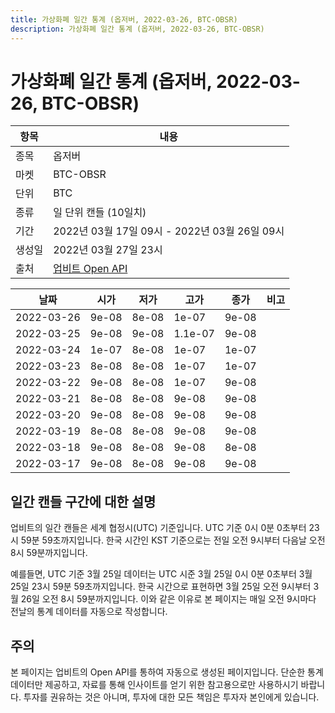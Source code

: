 ```yaml
---
title: 가상화폐 일간 통계 (옵저버, 2022-03-26, BTC-OBSR)
description: 가상화폐 일간 통계 (옵저버, 2022-03-26, BTC-OBSR)
---
```


가상화폐 일간 통계 (옵저버, 2022-03-26, BTC-OBSR)
===

|항목|내용|
|--|--|
|종목|옵저버|
|마켓|BTC-OBSR|
|단위|BTC|
|종류|일 단위 캔들 (10일치)|
|기간|2022년 03월 17일 09시 - 2022년 03월 26일 09시|
|생성일|2022년 03월 27일 23시|
|출처|[업비트 Open API](https://docs.upbit.com)|


|날짜|시가|저가|고가|종가|비고|
|--|--|--|--|--|--|
|2022-03-26|9e-08|8e-08|1e-07|9e-08|    |
|2022-03-25|9e-08|9e-08|1.1e-07|9e-08|    |
|2022-03-24|1e-07|8e-08|1e-07|1e-07|    |
|2022-03-23|8e-08|8e-08|1e-07|1e-07|    |
|2022-03-22|9e-08|8e-08|1e-07|9e-08|    |
|2022-03-21|8e-08|8e-08|9e-08|9e-08|    |
|2022-03-20|9e-08|8e-08|9e-08|9e-08|    |
|2022-03-19|8e-08|8e-08|9e-08|9e-08|    |
|2022-03-18|9e-08|8e-08|9e-08|8e-08|    |
|2022-03-17|9e-08|8e-08|9e-08|9e-08|    |


일간 캔들 구간에 대한 설명
---


업비트의 일간 캔들은 세계 협정시(UTC) 기준입니다. 
UTC 기준 0시 0분 0초부터 23시 59분 59초까지입니다. 
한국 시간인 KST 기준으로는 전일 오전 9시부터 다음날 오전 8시 59분까지입니다. 


예를들면, UTC 기준 3월 25일 데이터는 UTC 시준 3월 25일 0시 0분 0초부터 3월 25일 23시 59분 59초까지입니다. 
한국 시간으로 표현하면 3월 25일 오전 9시부터 3월 26일 오전 8시 59분까지입니다. 
이와 같은 이유로 본 페이지는 매일 오전 9시마다 전날의 통계 데이터를 자동으로 작성합니다. 


주의
---


본 페이지는 업비트의 Open API를 통하여 자동으로 생성된 페이지입니다. 
단순한 통계 데이터만 제공하고, 자료를 통해 인사이트를 얻기 위한 참고용으로만 사용하시기 바랍니다. 
투자를 권유하는 것은 아니며, 투자에 대한 모든 책임은 투자자 본인에게 있습니다. 
